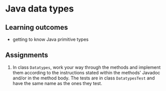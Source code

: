 # Java data types

## Learning outcomes
* getting to know Java primitive types

## Assignments

1. In class `Datatypes`, work your way through the methods and implement them according to the instructions 
stated within the methods' Javadoc and/or in the method body. The tests are in class `DatatypesTest` and have the same name 
as the ones they test.
